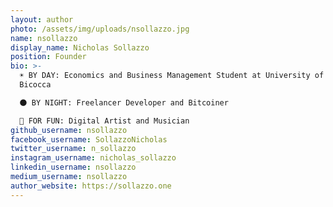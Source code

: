 ```yaml
---
layout: author
photo: /assets/img/uploads/nsollazzo.jpg
name: nsollazzo
display_name: Nicholas Sollazzo
position: Founder
bio: >-
  ☀️ BY DAY: Economics and Business Management Student at University of Milano -
  Bicocca

  🌑 BY NIGHT: Freelancer Developer and Bitcoiner

  🥳 FOR FUN: Digital Artist and Musician
github_username: nsollazzo
facebook_username: SollazzoNicholas
twitter_username: n_sollazzo
instagram_username: nicholas_sollazzo
linkedin_username: nsollazzo
medium_username: nsollazzo
author_website: https://sollazzo.one
---
```

